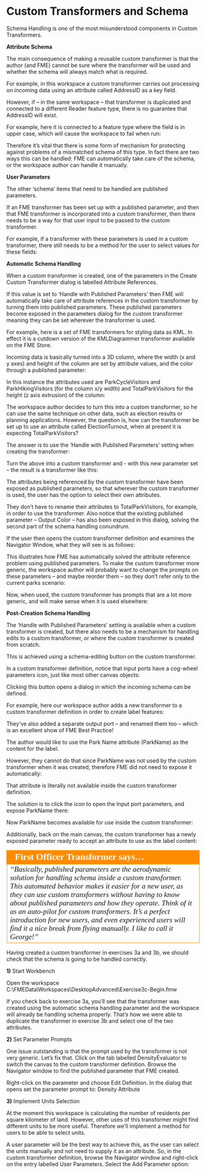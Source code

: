 # Custom Transformers and Schema

Schema Handling is one of the most misunderstood components in Custom Transformers.

**Attribute Schema**

The main consequence of making a reusable custom transformer is that the author (and FME) cannot be sure where the transformer will be used and whether the schema will always match what is required.

For example, in this workspace a custom transformer carries out processing on incoming data using an attribute called AddressID as a key field.

However, if – in the same workspace – that transformer is duplicated and connected to a different Reader feature type, there is no guarantee that AddressID will exist.

For example, here it is connected to a feature type where the field is in upper case, which will cause the workspace to fail when run:

Therefore it’s vital that there is some form of mechanism for protecting against problems of a mismatched schema of this type. In fact there are two ways this can be handled: FME can automatically take care of the schema, or the workspace author can handle it manually.

**User Parameters**

The other ‘schema’ items that need to be handled are published parameters.

If an FME transformer has been set up with a published parameter, and then that FME transformer is incorporated into a custom transformer, then there needs to be a way for that user input to be passed to the custom transformer.

For example, if a transformer with these parameters is used in a custom transformer, there still needs to be a method for the user to select values for these fields:

**Automatic Schema Handling**

When a custom transformer is created, one of the parameters in the Create Custom Transformer dialog is labelled Attribute References.

If this value is set to ‘Handle with Published Parameters’ then FME will automatically take care of attribute references in the custom transformer by turning them into published parameters.
These published parameters become exposed in the parameters dialog for the custom transformer meaning they can be set wherever the transformer is used.

For example, here is a set of FME transformers for styling data as KML. In effect it is a cutdown version of the KMLDiagrammer transformer available on the FME Store.

Incoming data is basically turned into a 3D column, where the width (x and y axes) and height of the column are set by attribute values, and the color through a published parameter:

In this instance the attributes used are ParkCycleVisitors and ParkHikingVisitors (for the column x/y width) and TotalParkVisitors for the height (z axis extrusion) of the column:

The workspace author decides to turn this into a custom transformer, so he can use the same technique on other data, such as election results or planning applications. However, the question is, how can the transformer be set up to use an attribute called ElectionTurnout, when at present it is expecting TotalParkVisitors?

The answer is to use the ‘Handle with Published Parameters’ setting when creating the transformer:

Turn the above into a custom transformer and - with this new parameter set – the result is a transformer like this:

The attributes being referenced by the custom transformer have been exposed as published parameters, so that wherever the custom transformer is used, the user has the option to select their own attributes.

They don’t have to rename their attributes to TotalParkVisitors, for example, in order to use the transformer. Also notice that the existing published parameter – Output Color – has also been exposed in this dialog, solving the second part of the schema handling conundrum.

If the user then opens the custom transformer definition and examines the Navigator Window, what they will see is as follows:

This illustrates how FME has automatically solved the attribute reference problem using published parameters. To make the custom transformer more generic, the workspace author will probably want to change the prompts on these parameters – and maybe reorder them – so they don’t refer only to the current parks scenario:

Now, when used, the custom transformer has prompts that are a lot more generic, and will make sense when it is used elsewhere:

**Post-Creation Schema Handling**

The ‘Handle with Published Parameters’ setting is available when a custom transformer is created, but there also needs to be a mechanism for handling edits to a custom transformer, or where the custom transformer is created from scratch.

This is achieved using a schema-editing button on the custom transformer.

In a custom transformer definition, notice that input ports have a cog-wheel parameters icon, just like most other canvas objects:

Clicking this button opens a dialog in which the incoming schema can be defined.

For example, here our workspace author adds a new transformer to a custom transformer definition in order to create label features:

They’ve also added a separate output port – and renamed them too – which is an excellent show of FME Best Practice!

The author would like to use the Park Name attribute (ParkName) as the content for the label.

However, they cannot do that since ParkName was not used by the custom transformer when it was created, therefore FME did not need to expose it automatically:

That attribute is literally not available inside the custom transformer definition.

The solution is to click the icon to open the Input port parameters, and expose ParkName there:


Now ParkName becomes available for use inside the custom transformer:

Additionally, back on the main canvas, the custom transformer has a newly exposed parameter ready to accept an attribute to use as the label content:

<table style="border-spacing: 0px">
<tr>
<td style="vertical-align:middle;background-color:darkorange;border: 2px solid darkorange">
<i class="fa fa-quote-left fa-lg fa-pull-left fa-fw" style="color:white;padding-right: 12px;vertical-align:text-top"></i>
<span style="color:white;font-size:x-large;font-weight: bold;font-family:serif">First Officer Transformer says…</span>
</td>
</tr>

<tr>
<td style="border: 1px solid darkorange">
<span style="font-family:serif; font-style:italic; font-size:larger">
“Basically, published parameters are the aerodynamic solution for handling
schema inside a custom transformer. This automated behavior makes it
easier for a new user, as they can use custom transformers without having
to know about published parameters and how they operate.
Think of it as an auto-pilot for custom transformers. It’s a perfect introduction for new
users, and even experienced users will find it a nice break from flying manually.
I like to call it George!”
</span>
</td>
</tr>
</table>

Having created a custom transformer in exercises 3a and 3b, we should check that the schema is going to be handled correctly.

**1)** Start Workbench

Open the workspace C:\FMEData\Workspaces\DesktopAdvanced\Exercise3c-Begin.fmw

If you check back to exercise 3a, you’ll see that the transformer was created using the automatic schema handling parameter and the workspace will already be handling schema properly. That’s how we were able to duplicate the transformer in exercise 3b and select one of the two attributes.

**2)** Set Parameter Prompts

One issue outstanding is that the prompt used by the transformer is not very generic. Let’s fix that. Click on the tab labelled DensityEvaluator to switch the canvas to the custom transformer definition. Browse the Navigator window to find the published parameter that FME created.

Right-click on the parameter and choose Edit Definition. In the dialog that opens set the parameter prompt to: Density Attribute

**3)** Implement Units Selection

At the moment this workspace is calculating the number of residents per square kilometer of land. However, other uses of this transformer might find different units to be more useful.
Therefore we’ll implement a method for users to be able to select units.

A user parameter will be the best way to achieve this, as the user can select the units manually and not need to supply it as an attribute.
So, in the custom transformer definition, browse the Navigator window and right-click on the entry labelled User Parameters.
Select the Add Parameter option: